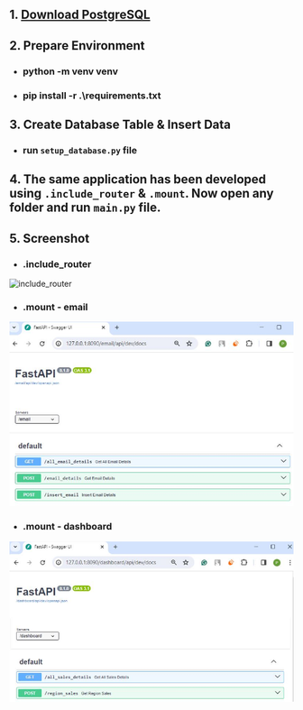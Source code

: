 ## 1. [Download PostgreSQL](https://www.enterprisedb.com/postgresql-tutorial-resources-training-2?uuid=d0ed4d28-191f-4273-b6a9-427ab0b4c448&campaignId=Product_Trial_PostgreSQL_15)

## 2. Prepare Environment
-   ### python -m venv venv
-   ### pip install -r .\requirements.txt

## 3. Create Database Table & Insert Data
-   ### run `setup_database.py` file

## 4. The same application has been developed using `.include_router` & `.mount`. Now open any folder and run `main.py` file.

## 5. Screenshot
-   ### .include_router
![include_router]((https://github.com/pranabkumarpaul/FastAPI_Backend/blob/main/Screenshot/include_router.JPG))

-   ### .mount - email
![mount_email](Screenshot\mount_email.JPG)

-   ### .mount - dashboard
![mount_Dashboard](Screenshot\mount_dashboard.JPG)
